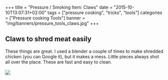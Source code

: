 +++
title = "Pressure / Smoking Item: Claws"
date = "2015-10-10T13:07:31+02:00"
tags = ["pressure cooking", "tricks", "tools"]
categories = ["Pressure cooking Tools"]
banner = "img/banners/pressure_tools_claws.jpg"
+++

## Claws to shred meat easily

These things are great. I used a blender a couple of times to make shredded chicken (you can Google it), but it makes a mess. Little pieces always shot all over the place. These are fast and easy to clean.  
<br>
![](/cook/img/banners/pressure_tools_claws.jpg)
